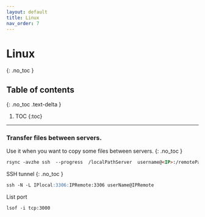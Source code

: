 ```yaml
---
layout: default
title: Linux
nav_order: 7
---
```


# Linux
{: .no_toc }

## Table of contents
{: .no_toc .text-delta }

1. TOC
{:toc}

---

### Transfer files between servers.

 Use it when you want to copy some files between servers.
{: .no_toc }

```markdown
rsync -avzhe ssh  --progress  /localPathServer  username@<IP>:/remotePathServer 
```

SSH tunnel
{: .no_toc }

```markdown
ssh -N -L IPlocal:3306:IPRemote:3306 userName@IPRemote
```

List port

```markdown
lsof -i tcp:3000
```

